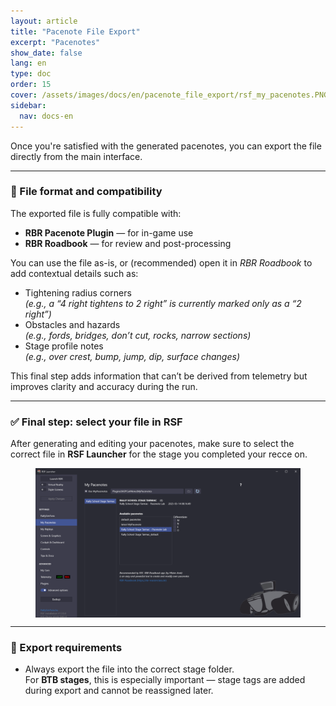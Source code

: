 ```yaml
---
layout: article
title: "Pacenote File Export"
excerpt: "Pacenotes"
show_date: false
lang: en
type: doc
order: 15
cover: /assets/images/docs/en/pacenote_file_export/rsf_my_pacenotes.PNG
sidebar:
  nav: docs-en
---
```


Once you're satisfied with the generated pacenotes, you can export the file directly from the main interface.

---

### 📂 File format and compatibility

The exported file is fully compatible with:

- **RBR Pacenote Plugin** — for in-game use  
- **RBR Roadbook** — for review and post-processing

You can use the file as-is, or (recommended) open it in *RBR Roadbook* to add contextual details such as:

- Tightening radius corners  
  *(e.g., a “4 right tightens to 2 right” is currently marked only as a “2 right”)*  
- Obstacles and hazards  
  *(e.g., fords, bridges, don’t cut, rocks, narrow sections)*  
- Stage profile notes  
  *(e.g., over crest, bump, jump, dip, surface changes)*

This final step adds information that can’t be derived from telemetry but improves clarity and accuracy during the run.

---

### ✅ Final step: select your file in RSF

After generating and editing your pacenotes, make sure to select the correct file in **RSF Launcher** for the stage you completed your recce on.

<div class="cell cell--12 cell--md-6">
  <figure>
    <a data-gallery href="/assets/images/docs/en/pacenote_file_export/rsf_my_pacenotes.PNG">
      <img src="/assets/images/docs/en/pacenote_file_export/rsf_my_pacenotes.PNG" style="display: block; margin: 0 auto; max-width: 100%;" alt="RSF My Pacenotes" />
    </a>
  </figure>
</div>

---

### 📌 Export requirements

- Always export the file into the correct stage folder.  
  For **BTB stages**, this is especially important — stage tags are added during export and cannot be reassigned later.
